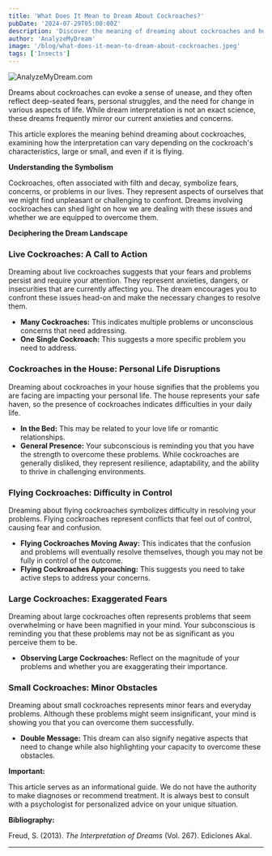 ```yaml
---
title: 'What Does It Mean to Dream About Cockroaches?'
pubDate: '2024-07-29T05:00:00Z'
description: 'Discover the meaning of dreaming about cockroaches and how these dreams can reflect your fears, concerns, and need for change in life.'
author: 'AnalyzeMyDream'
image: '/blog/what-does-it-mean-to-dream-about-cockroaches.jpeg'
tags: ['Insects']
---
```


![AnalyzeMyDream.com](/blog/what-does-it-mean-to-dream-about-cockroaches.jpeg)


Dreams about cockroaches can evoke a sense of unease, and they often reflect deep-seated fears, personal struggles, and the need for change in various aspects of life. While dream interpretation is not an exact science, these dreams frequently mirror our current anxieties and concerns. 

This article explores the meaning behind dreaming about cockroaches, examining how the interpretation can vary depending on the cockroach's characteristics, large or small, and even if it is flying. 

**Understanding the Symbolism**

Cockroaches, often associated with filth and decay, symbolize fears, concerns, or problems in our lives. They represent aspects of ourselves that we might find unpleasant or challenging to confront. Dreams involving cockroaches can shed light on how we are dealing with these issues and whether we are equipped to overcome them. 

**Deciphering the Dream Landscape**

### Live Cockroaches: A Call to Action

Dreaming about live cockroaches suggests that your fears and problems persist and require your attention. They represent anxieties, dangers, or insecurities that are currently affecting you. The dream encourages you to confront these issues head-on and make the necessary changes to resolve them. 

- **Many Cockroaches:** This indicates multiple problems or unconscious concerns that need addressing.
- **One Single Cockroach:**  This suggests a more specific problem you need to address.

### Cockroaches in the House: Personal Life Disruptions

Dreaming about cockroaches in your house signifies that the problems you are facing are impacting your personal life.  The house represents your safe haven, so the presence of cockroaches indicates difficulties in your daily life.

- **In the Bed:** This may be related to your love life or romantic relationships. 
- **General Presence:** Your subconscious is reminding you that you have the strength to overcome these problems. While cockroaches are generally disliked, they represent resilience, adaptability, and the ability to thrive in challenging environments. 

### Flying Cockroaches: Difficulty in Control

Dreaming about flying cockroaches symbolizes difficulty in resolving your problems. Flying cockroaches represent conflicts that feel out of control, causing fear and confusion.

- **Flying Cockroaches Moving Away:**  This indicates that the confusion and problems will eventually resolve themselves, though you may not be fully in control of the outcome.
- **Flying Cockroaches Approaching:** This suggests you need to take active steps to address your concerns.

### Large Cockroaches: Exaggerated Fears

Dreaming about large cockroaches often represents problems that seem overwhelming or have been magnified in your mind. Your subconscious is reminding you that these problems may not be as significant as you perceive them to be.

- **Observing Large Cockroaches:**  Reflect on the magnitude of your problems and whether you are exaggerating their importance.


### Small Cockroaches: Minor Obstacles

Dreaming about small cockroaches represents minor fears and everyday problems. Although these problems might seem insignificant, your mind is showing you that you can overcome them successfully. 

- **Double Message:** This dream can also signify negative aspects that need to change while also highlighting your capacity to overcome these obstacles.

 **Important:**

This article serves as an informational guide.  We do not have the authority to make diagnoses or recommend treatment. It is always best to consult with a psychologist for personalized advice on your unique situation.

**Bibliography:**

Freud, S. (2013). *The Interpretation of Dreams* (Vol. 267). Ediciones Akal.

---